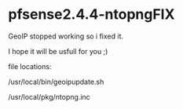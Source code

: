 # pfsense2.4.4-ntopngFIX

GeoIP stopped working so i fixed it.

I hope it will be usfull for you ;)


file locations:

/usr/local/bin/geoipupdate.sh

/usr/local/pkg/ntopng.inc
